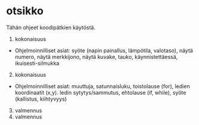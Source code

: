 # otsikko

Tähän ohjeet koodipätkien käytöstä.

1. kokonaisuus

* Ohjelmoinnilliset asiat: syöte (napin painallus, lämpötila, valotaso), näytä numero, näytä merkkijono, näytä kuvake, tauko, käynnistettäessä, ikuisesti-silmukka
  
2. kokonaisuus

* Ohjelmoinnilliset asiat: muuttuja, satunnaisluku, toistolause (for), ledien koordinaatit (x,y). ledin sytytys/sammutus, ehtolause (if, while), syöte (kallistus, kiihtyvyys)

3. valmennus
4. valmennus
